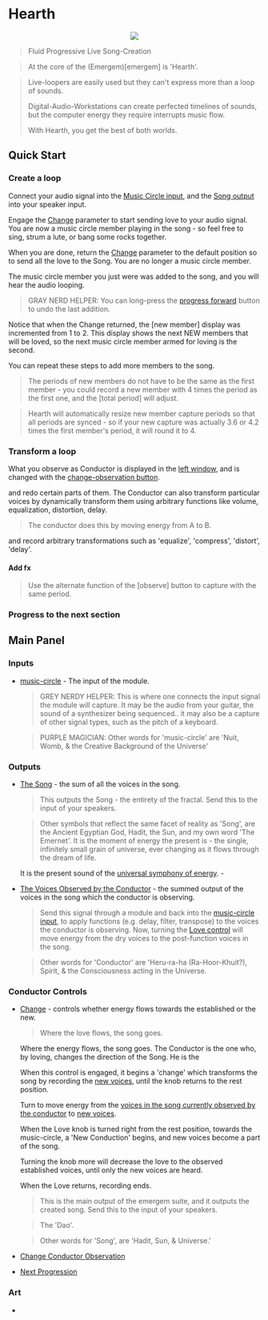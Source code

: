 <!---
start: affixing
affixed: blueprint
blueprint: hearth-blueprint.svg
preview: hearth.svg
-->

# Hearth


<p align='center' class='md-only'>
  <img src='hearth-blueprint.svg'/>
</p>

> Fluid Progressive Live Song-Creation

> At the core of the (Emergem)[emergem] is 'Hearth'.



> Live-loopers are easily used but they can't express more than a loop of sounds.
>
> Digital-Audio-Workstations can create perfected timelines of sounds, but the computer energy they require interrupts music flow.
>
> With Hearth, you get the best of both worlds.


## Quick Start

### Create a loop

Connect your audio signal into the [Music Circle input](#inputs-music-circle), and the [Song output](#outputs-song) into your speaker input.

Engage the [Change](#controls-change) parameter to start sending love to your audio signal. You are now a music circle member playing in the song - so feel free to sing, strum a lute, or bang some rocks together.

When you are done, return the [Change](#controls-change) parameter to the default position so to send all the love to the Song. You are no longer a music circle member.

The music circle member you just were was added to the song, and you will hear the audio looping.

> GRAY NERD HELPER: You can long-press the [progress forward](#controls-progress) button to undo the last addition.

Notice that when the Change returned, the [new member] display was incremented from 1 to 2. This display shows the next NEW members that will be loved, so the next music circle member armed for loving is the second.

You can repeat these steps to add more members to the song.

> The periods of new members do not have to be the same as the first member - you could record a new member with 4 times the period as the first one, and the [total period] will adjust.

> Hearth will automatically resize new member capture periods so that all periods are synced - so if your new capture was actually 3.6 or 4.2 times the first member's period, it will round it to 4.

### Transform a loop

What you observe as Conductor is displayed in the [left window](#indicators-conductor), and is changed with the [change-observation button](#controls-change-observation).


 and redo certain parts of them. The Conductor can also transform particular voices by dynamically transform them using arbitrary functions like volume, equalization, distortion, delay.

> The conductor does this by moving energy from A to B.

 and record arbitrary transformations such as 'equalize', 'compress', 'distort', 'delay'.

#### Add fx

> Use the alternate function of the [observe] button to capture with the same period.



### Progress to the next section

## Main Panel

<!---
start: legend
-->


<!---
start: legend-group
slug: inputs
-->

### Inputs

* <!---
  x: 10
  y: 52
  slug: music-circle
  type: labeled-socket
  -->
  <a name="inputs-" href='#inputs-vbps'>music-circle</a> - The input of the module.

    > GREY NERDY HELPER: This is where one connects the input signal the module will capture. It may be the audio from your guitar, the sound of a synthesizer being sequenced.. it may also be a capture of other signal types, such as the pitch of a keyboard.

    > PURPLE MAGICIAN: Other words for 'music-circle' are 'Nuit, Womb, & the Creative Background of the Universe'

<!---
end: legend-group
-->


<!---
start: legend-group
slug: outputs
-->

### Outputs

* <!---
  x: 10
  y: 52
  slug: song
  type: labeled-socket
  -->
  <a name="outputs-song" href='#outputs-song'>The Song</a> - the sum of all the voices in the song.

    > This outputs the Song - the entirety of the fractal. Send this to the input of your speakers.

    > Other symbols that reflect the same facet of reality as 'Song', are the Ancient Egyptian God, Hadit, the Sun, and my own word 'The Emernet'. It is the moment of energy the present is - the single, infinitely small grain of universe, ever changing as it flows through the dream of life.

    It is the present sound of the [universal symphony of energy](#indicators-bonsai). -

* <!---
  x: 10
  y: 52
  slug: observation
  type: labeled-socket
  -->
  <a name="outputs-observation" href='#outputs-observation'>The Voices Observed by the Conductor</a> - the summed output of the voices in the song which the conductor is observing.

    > Send this signal through a module and back into the [music-circle input](#inputs-music-circle), to apply functions (e.g. delay, filter, transpose) to the voices the conductor is observing. Now, turning the [Love control](#controls-love) will move energy from the dry voices to the post-function voices in the song.

    > Other words for 'Conductor' are 'Heru-ra-ha (Ra-Hoor-Khuit?), Spirit, & the Consciousness acting in the Universe.

<!---
end: legend-group
-->

<!---
start: legend-group
slug: controls
-->

### Conductor Controls
* <!---
  x: 10
  y: 52
  slug: love
  type: labeled-socket
  -->
  <a name="controls-love" href='#controls-love'>Change</a> - controls whether energy flows towards the established or the new.

  > Where the love flows, the song goes.

  Where the energy flows, the song goes. The Conductor is the one who, by loving, changes the direction of the Song. He is the

  When this control is engaged, it begins a 'change' which transforms the song by recording the [new voices](#indicators-new), until the knob returns to the rest position.

  Turn to move energy from the [voices in the song currently observed by the conductor](#indicators-observation) to [new voices](#indicators-new).

  When the Love knob is turned right from the rest position, towards the music-circle, a 'New Conduction' begins, and new voices become a part of the song.

  Turning the knob more will decrease the love to the observed established voices, until only the new voices are heard.

   When the Love returns, recording ends.

    > This is the main output of the emergem suite, and it outputs the created song. Send this to the input of your speakers.

    > The 'Dao'.

    > Other words for 'Song', are 'Hadit, Sun, & Universe.'

* <!---
  x: 10
  y: 52
  slug: change-observation
  type: labeled-socket
  -->
  <a name="controls-change-observation" href='#controls-change-observation'>Change Conductor Observation</a>

* <!---
  x: 10
  y: 52
  slug: progress-forward
  type: labeled-socket
  -->
  <a name="controls-progress-forward" href='#controls-progress-forward'>Next Progression</a>

<!---
end: legend-group
-->

<!---
start: legend-group
slug: indicators
-->

### Art

* <!---
 x: 10
 y: 52
 slug: bonsai
 type: labeled-socket
 -->
 <a name="art-bonsai" href='#art-bonsai'>Dial</a> -
 > This visual is a symbol for the emernet. A fractal of shadow and light symbolized here as the bonsai tree... It is this universal symphony - and the matter it leaves in it's wake - which we reflect in our hallucinations of stars, roadways, and the apple on a table. What we are in our experience of life. A sound eminates from the flute of life, this sound is Hadit. Nuit is the flute and all it's infinite sonic potential.



<!---
end: legend-group
-->


<!---
end: legend
-->
<!---
end: affixing
-->

